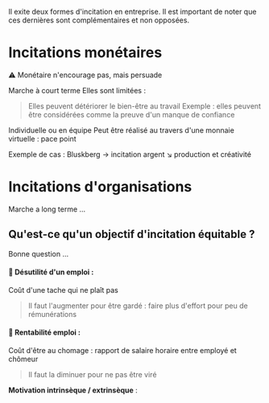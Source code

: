 Il exite deux formes d'incitation en entreprise. Il est important de noter que ces dernières sont complémentaires et non opposées.

Incitations monétaires
==============================
⚠ Monétaire n'encourage pas, mais persuade

Marche à court terme
Elles sont limitées :
> Elles peuvent détériorer le bien-être au travail
> 	Exemple : elles peuvent être considérées comme la preuve d'un manque de confiance

Individuelle ou en équipe
Peut être réalisé au travers d'une monnaie virtuelle : pace point

Exemple de cas : Bluskberg → incitation argent ↘ production et créativité

Incitations d'organisations
===================================
Marche a long terme ...


Qu'est-ce qu'un objectif d'incitation équitable ?
-----------------------------------------------------------------------------------
Bonne question ...

#### 📔 Désutilité d'un emploi :
Coût d'une tache qui ne plaît pas
> Il faut l'augmenter pour être gardé : faire plus d'effort pour peu de rémunérations

#### 📔 Rentabilité emploi :
Coût d'être au chomage : rapport de salaire horaire entre employé et chômeur
> Il faut la diminuer pour ne pas être viré


**Motivation intrinsèque / extrinsèque** :